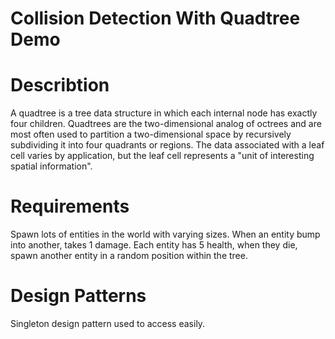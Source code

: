 # Collision Detection With Quadtree Demo
# Describtion
A quadtree is a tree data structure in which each internal node has exactly four children. Quadtrees are the two-dimensional analog of octrees and are most often used to partition a two-dimensional space by recursively subdividing it into four quadrants or regions. The data associated with a leaf cell varies by application, but the leaf cell represents a "unit of interesting spatial information". 
# Requirements
Spawn lots of entities in the world with varying sizes. When an entity bump into another, takes 1 damage. Each entity has 5 health, when they die, spawn another entity in a random position within the tree.
# Design Patterns
Singleton design pattern used to access easily.


